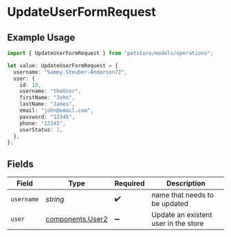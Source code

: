 # UpdateUserFormRequest

## Example Usage

```typescript
import { UpdateUserFormRequest } from "petstore/models/operations";

let value: UpdateUserFormRequest = {
  username: "Sammy.Steuber-Anderson72",
  user: {
    id: 10,
    username: "theUser",
    firstName: "John",
    lastName: "James",
    email: "john@email.com",
    password: "12345",
    phone: "12345",
    userStatus: 1,
  },
};
```

## Fields

| Field                                                | Type                                                 | Required                                             | Description                                          |
| ---------------------------------------------------- | ---------------------------------------------------- | ---------------------------------------------------- | ---------------------------------------------------- |
| `username`                                           | *string*                                             | :heavy_check_mark:                                   | name that needs to be updated                        |
| `user`                                               | [components.User2](../../models/components/user2.md) | :heavy_minus_sign:                                   | Update an existent user in the store                 |